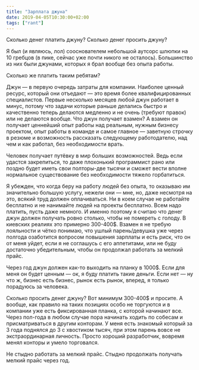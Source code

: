 ```yaml
---
title: "Зарплата джуна"
date: 2019-04-05T10:30:00+02:00
tags: ["rant"]
---
```


Сколько денег платить джуну? Сколько денег просить джуну?

Я был (и являюсь, лол) сооснователем небольшой аутсорс шлюпки на 10 гребцов (в пике, сейчас уже почти никого не осталось). Большинство из них были джунами, которых я брал вообще без опыта работы.

Сколько же платить таким ребятам?

Джун — в первую очередь затраты для компании. Наиболее ценный ресурс, который они отъедают — это время более квалифицированных специалистов. Первые несколько месяцев любой джун работает в минус, потому что задачи которые раньше делались быстро и качественно теперь делаются медленно и не очень (требуют правок) или не делаются вообще. Что джун получает взамен? А взамен он получает ценнейший опыт работы над реальным, нужным бизнесу проектом, опыт работы в команде и самое главное — заветную строчку в резюме и возможность рассказать следующему работодателю, над чем и как работал, без необходимости врать.

Человек получает путёвку в мир больших возможностей. Ведь если удастся закрепиться, то даже плохонький программист рано или поздно будет иметь свои полторы-две тысячи и сможет вести вполне нормальное существование без необходимости тяжело горбатиться.

Я убежден, что когда беру на работу людей без опыта, то оказываю им значительно большую услугу, нежели они — мне, но, даже несмотря на это, всякий труд должен оплачиваться. Ни в коем случае не работайте бесплатно и не нанимайте людей на проекты бесплатно. Всем надо платить, пусть даже немного.
И именно поэтому я считаю что денег джун должен получать ровно столько, чтобы не помереть с голоду. В киевских реалиях это примерно 300-400$.  Взамен я не требую лояльности и чётко понимаю, что ушлый парень/девушка уже через полгода озаботится вопросом повышения зарплаты и есть риск, что он от меня уйдет, если я не соглашусь с его аппетитами, или не буду достаточно убедительным, чтобы он продолжал работать за мелкий прайс.

Через год джун должен как-то выходить на планку в 1000$. Если для меня он  будет ценным — ок, я буду платить такие деньги. Если нет — ну что ж, бизнес есть бизнес, рынок есть рынок, вперед, я только порадуюсь за человека. 

Сколько просить денег джуну? Вот минимум 300-400$ и просите. А вообще, как правило на таких позициях особо не торгуются и в компании уже есть фиксированная планка, с которой начинают все. Через пол-года в любом случае пора начинать ходить по собесам и присматриваться в другим конторам. У меня есть знакомый который за 3 года поднялся до 3 с хвостиком тысяч, при этом парень вовсе не экстраординарная личность. Просто хороший разработчик, вовремя менял конторы и умело торговался.

Не стыдно работать за мелкий прайс. Стыдно продолжать получать мелкий прайс через год.